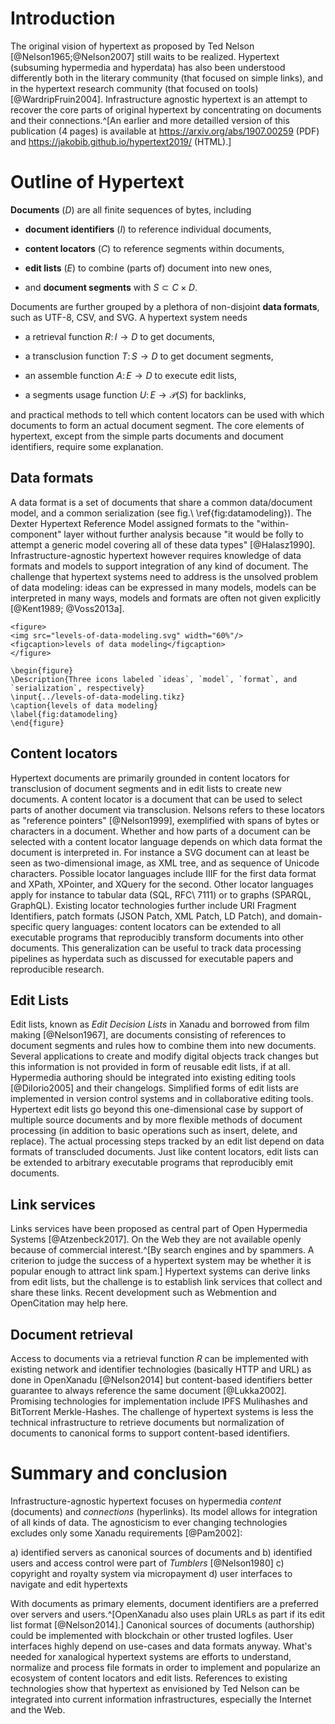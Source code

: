 # Introduction

The original vision of hypertext as proposed by Ted Nelson
[@Nelson1965;@Nelson2007] still waits to be realized.  Hypertext (subsuming
hypermedia and hyperdata) has also been understood differently both in the
literary community (that focused on simple links), and in the hypertext
research community (that focused on tools) [@WardripFruin2004]. Infrastructure
agnostic hypertext is an attempt to recover the core parts of original
hypertext by concentrating on documents and their connections.^[An earlier and
more detailled version of this publication (4 pages) is available at
<https://arxiv.org/abs/1907.00259> (PDF) and
<https://jakobib.github.io/hypertext2019/> (HTML).]

# Outline of Hypertext

**Documents** ($D$) are all finite sequences of bytes, including

* **document identifiers** ($I$) to reference individual documents,

* **content locators** ($C$) to reference segments within documents,

* **edit lists** ($E$) to combine (parts of) document into new ones,

* and **document segments** with $S \subset C \times D$.

Documents are further grouped by a plethora of non-disjoint **data formats**,
such as UTF-8, CSV, and SVG. A hypertext system needs 

* a retrieval function $R\colon I \to D$ to get documents,

* a transclusion function $T\colon S \to D$ to get document segments,

* an assemble function $A\colon E \to D$ to execute edit lists,

* a segments usage function $U\colon E \to \mathcal{P}(S)$ for backlinks,

and practical methods to tell which content locators can be used with which
documents to form an actual document segment. The core elements of hypertext,
except from the simple parts documents and document identifiers, require some
explanation.

## Data formats

A data format is a set of documents that share a common data/document model,
and a common serialization (see fig.\ \ref{fig:datamodeling}). The Dexter
Hypertext Reference Model assigned formats to the "within-component" layer
without further analysis because "it would be folly to attempt a generic model
covering all of these data types" [@Halasz1990]. Infrastructure-agnostic
hypertext however requires knowledge of data formats and models to support
integration of any kind of document. The challenge that hypertext systems need
to address is the unsolved problem of data modeling: ideas can be expressed in
many models, models can be interpreted in many ways, models and formats are
often not given explicitly [@Kent1989; @Voss2013a].

~~~{=html}
<figure>
<img src="levels-of-data-modeling.svg" width="60%"/>
<figcaption>levels of data modeling</figcaption>
</figure>
~~~

~~~{=latex}
\begin{figure}
\Description{Three icons labeled `ideas`, `model`, `format`, and `serialization`, respectively}
\input{../levels-of-data-modeling.tikz}
\caption{levels of data modeling}
\label{fig:datamodeling}
\end{figure}
~~~

## Content locators

Hypertext documents are primarily grounded in content locators for transclusion
of document segments and in edit lists to create new documents.  A content
locator is a document that can be used to select parts of another document via
transclusion. Nelsons refers to these locators as "reference pointers"
[@Nelson1999], exemplified with spans of bytes or characters in a document.
Whether and how parts of a document can be selected with a content locator
language depends on which data format the document is interpreted in. For
instance a SVG document can at least be seen as two-dimensional image, as XML
tree, and as sequence of Unicode characters. Possible locator languages include
IIIF for the first data format and XPath, XPointer, and XQuery for the second.
Other locator languages apply for instance to tabular data (SQL, RFC\ 7111) or
to graphs (SPARQL, GraphQL). Existing locator technologies further include URI
Fragment Identifiers, patch formats (JSON Patch, XML Patch, LD Patch), and
domain-specific query languages: content locators can be extended to all
executable programs that reproducibly transform documents into other documents.
This generalization can be useful to track data processing pipelines as
hyperdata such as discussed for executable papers and reproducible research.
 
## Edit Lists

Edit lists, known as *Edit Decision Lists* in Xanadu and borrowed from film
making [@Nelson1967], are documents consisting of references to document
segments and rules how to combine them into new documents. Several applications
to create and modify digital objects track changes but this information is not
provided in form of reusable edit lists, if at all. Hypermedia authoring should
be integrated into existing editing tools [@DiIorio2005] and their changelogs.
Simplified forms of edit lists are implemented in version control systems and
in collaborative editing tools. Hypertext edit lists go beyond this
one-dimensional case by support of multiple source documents and by more
flexible methods of document processing (in addition to basic operations such
as insert, delete, and replace). The actual processing steps tracked by an edit
list depend on data formats of transcluded documents.  Just like content
locators, edit lists can be extended to arbitrary executable programs that
reproducibly emit documents.

## Link services

Links services have been proposed as central part of Open Hypermedia Systems
[@Atzenbeck2017].  On the Web they are not available openly because of
commercial interest.^[By search engines and by spammers. A criterion to judge
the success of a hypertext system may be whether it is popular enough to
attract link spam.] Hypertext systems can derive links from edit lists, but the
challenge is to establish link services that collect and share these links.
Recent development such as Webmention and OpenCitation may help here.

## Document retrieval 

Access to documents via a retrieval function $R$ can be implemented with
existing network and identifier technologies (basically HTTP and URL) as done
in OpenXanadu [@Nelson2014] but content-based identifiers better guarantee to
always reference the same document [@Lukka2002]. Promising technologies for
implementation include IPFS Mulihashes and BitTorrent Merkle-Hashes. The
challenge of hypertext systems is less the technical infrastructure to retrieve
documents but normalization of documents to canonical forms to support
content-based identifiers.

# Summary and conclusion

Infrastructure-agnostic hypertext focuses on hypermedia *content* (documents)
and *connections* (hyperlinks). Its model allows for integration of all kinds
of data. The agnosticism to ever changing technologies excludes only some
Xanadu requirements [@Pam2002]:

a) identified servers as canonical sources of documents and
b) identified users and access control were part of *Tumblers* [@Nelson1980]
c) copyright and royalty system via micropayment
d) user interfaces to navigate and edit hypertexts

With documents as primary elements, document identifiers are a preferred over
servers and users.^[OpenXanadu also uses plain URLs as part if its edit list
format [@Nelson2014].] Canonical sources of documents (authorship) could be
implemented with blockchain or other trusted logfiles. User interfaces highly
depend on use-cases and data formats anyway. What's needed for xanalogical
hypertext systems are efforts to understand, normalize and process file formats
in order to implement and popularize an ecosystem of content locators and edit
lists.  References to existing technologies show that hypertext as envisioned
by Ted Nelson can be integrated into current information infrastructures,
especially the Internet and the Web.
 
<!-- TODO: link to traces of transclusion links that have been processed to
this paper. See <https://github.com/jakobib/hypertext2019> and XXX for details
and sources.  -->

